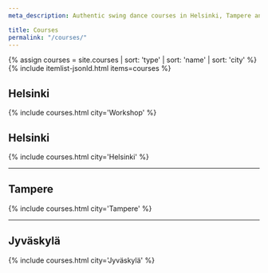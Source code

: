 ```yaml
---
meta_description: Authentic swing dance courses in Helsinki, Tampere and Jyväskylä. Registration is open!

title: Courses
permalink: "/courses/"
---
```


{% assign courses = site.courses | sort: 'type' | sort: 'name' | sort: 'city' %}
{% include itemlist-jsonld.html items=courses %}

## Helsinki
{% include courses.html city='Workshop' %}

## Helsinki
{% include courses.html city='Helsinki' %}

---

## Tampere
{% include courses.html city='Tampere' %}

---

## Jyväskylä
{% include courses.html city='Jyväskylä' %}
